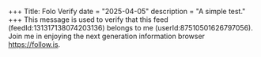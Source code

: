 +++
Title: Folo Verify
date = "2025-04-05"
description = "A simple test."
+++
This message is used to verify that this feed (feedId:131317138074203136) belongs to me (userId:87510501626797056). Join me in enjoying the next generation information browser https://follow.is.
